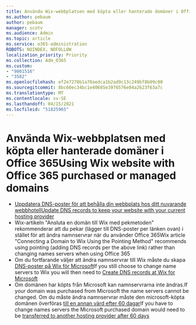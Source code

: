 ```yaml
---
title: Använda Wix-webbplatsen med köpta eller hanterade domäner i Office 365
ms.author: pebaum
author: pebaum
manager: scotv
ms.audience: Admin
ms.topic: article
ms.service: o365-administration
ROBOTS: NOINDEX, NOFOLLOW
localization_priority: Priority
ms.collection: Adm_O365
ms.custom:
- "9001516"
- "3582"
ms.openlocfilehash: ef2e7278b1a70aedca1b2ad9c13c249bf8b09c00
ms.sourcegitcommit: 8bc60ec34bc1e40685e3976576e04a2623f63a7c
ms.translationtype: MT
ms.contentlocale: sv-SE
ms.lasthandoff: 04/15/2021
ms.locfileid: "51825965"
---
```

# <a name="using-wix-website-with-office-365-purchased-or-managed-domains"></a><span data-ttu-id="3de86-102">Använda Wix-webbplatsen med köpta eller hanterade domäner i Office 365</span><span class="sxs-lookup"><span data-stu-id="3de86-102">Using Wix website with Office 365 purchased or managed domains</span></span>

- [<span data-ttu-id="3de86-103">Uppdatera DNS-poster för att behålla din webbplats hos ditt nuvarande webbhotell</span><span class="sxs-lookup"><span data-stu-id="3de86-103">Update DNS records to keep your website with your current hosting provider</span></span>](https://docs.microsoft.com/microsoft-365/admin/dns/update-dns-records-to-retain-current-hosting-provider)
- <span data-ttu-id="3de86-104">Wix-artikeln "Ansluta en domän till Wix med pekmetoden" rekommenderar att du pekar (lägger till DNS-poster per länken ovan) i stället för att ändra namnservrar när du använder Office 365</span><span class="sxs-lookup"><span data-stu-id="3de86-104">Wix article "Connecting a Domain to Wix Using the Pointing Method" recommends using pointing (adding DNS records per the above link) rather than changing names servers when using Office 365</span></span>
- <span data-ttu-id="3de86-105">Om du fortfarande väljer att ändra namnservrar till Wix måste du skapa  [DNS-poster på Wix för Microsoft](https://docs.microsoft.com/microsoft-365/admin/dns/create-dns-records-at-wix?view=o365-worldwide)</span><span class="sxs-lookup"><span data-stu-id="3de86-105">If you still choose to change name servers to Wix you will then need to  [Create DNS records at Wix for Microsoft](https://docs.microsoft.com/microsoft-365/admin/dns/create-dns-records-at-wix?view=o365-worldwide)</span></span>
- <span data-ttu-id="3de86-106">Om domänen har köpts från Microsoft kan namnservrarna inte ändras.</span><span class="sxs-lookup"><span data-stu-id="3de86-106">If your domain was purchased from Microsoft the name servers cannot be changed.</span></span> <span data-ttu-id="3de86-107">Om du måste ändra namnservrar måste den microsoft-köpta domänen överföras  [till en annan värd efter 60 dagar](https://docs.microsoft.com/microsoft-365/admin/get-help-with-domains/transfer-a-domain-from-microsoft-to-another-host)</span><span class="sxs-lookup"><span data-stu-id="3de86-107">If you have to change names servers the Microsoft purchased domain would need to be  [transferred to another hosting provider after 60 days](https://docs.microsoft.com/microsoft-365/admin/get-help-with-domains/transfer-a-domain-from-microsoft-to-another-host)</span></span>